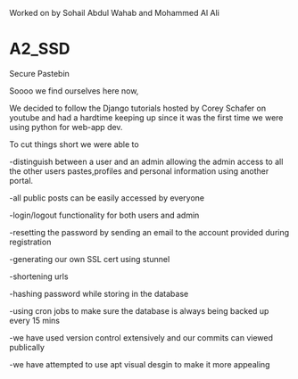 Worked on by Sohail Abdul Wahab and Mohammed Al Ali

# A2_SSD
Secure Pastebin

Soooo we find ourselves here now,

We decided to follow the Django tutorials hosted by Corey Schafer on youtube and had a hardtime keeping up
since it was the first time we were using python for web-app dev.

To cut things short we were able to 

-distinguish between a user and an admin allowing the admin access to all the other users 
 pastes,profiles and personal information using another portal.
 
-all public posts can be easily accessed by everyone 

-login/logout functionality for both users and admin

-resetting the password by sending an email to the account provided during registration

-generating our own SSL cert using stunnel

-shortening urls 

-hashing password while storing in the database

-using cron jobs to make sure the database is always being backed up every 15 mins

-we have used version control extensively and our commits can viewed publically

-we have attempted to use apt visual desgin to make it more appealing 


